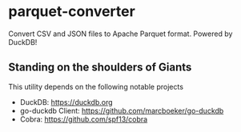 # parquet-converter

Convert CSV and JSON files to Apache Parquet format. Powered by DuckDB!

## Standing on the shoulders of Giants

This utility depends on the following notable projects

- DuckDB: https://duckdb.org
- go-duckdb Client: https://github.com/marcboeker/go-duckdb
- Cobra: https://github.com/spf13/cobra
